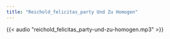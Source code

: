 ```yaml
---
title: "Reichold_felicitas_party Und Zu Homogen"
---
```


{{< audio "reichold_felicitas_party-und-zu-homogen.mp3" >}}

